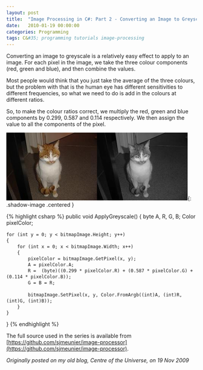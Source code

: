 ```yaml
---
layout: post
title:  "Image Processing in C#: Part 2 - Converting an Image to Greyscale"
date:   2010-01-19 00:00:00
categories: Programming
tags: C&#35; programming tutorials image-processing
---
```


Converting an image to greyscale is a relatively easy effect to apply to an image. For each pixel in the image, we take the three colour components (red, green and blue), and then combine the values.

Most people would think that you just take the average of the three colours, but the problem with that is the human eye has different sensitivities to different frequencies, so what we need to do is add in the colours at different ratios.

So, to make the colour ratios correct, we multiply the red, green and blue components by 0.299, 0.587 and 0.114 respectively. We then assign the value to all the components of the pixel.
<!--more-->

![Greyscale image](/assets/images/blog/Garfield-Greyscale.jpg){: .shadow-image .centered }

{% highlight csharp %}
public void ApplyGreyscale()
{
    byte A, R, G, B;
    Color pixelColor;

    for (int y = 0; y < bitmapImage.Height; y++)
    {
        for (int x = 0; x < bitmapImage.Width; x++)
        {
            pixelColor = bitmapImage.GetPixel(x, y);
            A = pixelColor.A;
            R =  (byte)((0.299 * pixelColor.R) + (0.587 * pixelColor.G) + (0.114 * pixelColor.B));
            G = B = R;

            bitmapImage.SetPixel(x, y, Color.FromArgb((int)A, (int)R, (int)G, (int)B));
        }
    }

}
{% endhighlight %}

The full source used in the series is available from [https://github.com/sjmeunier/image-processor](https://github.com/sjmeunier/image-processor).

_Originally posted on my old blog, Centre of the Universe, on 19 Nov 2009_
